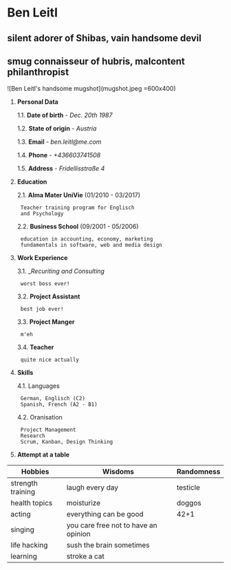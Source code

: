 # Ben Leitl
## silent adorer of Shibas, vain handsome devil
## smug connaisseur of hubris, malcontent philanthropist

![Ben Leitl's handsome mugshot](mugshot.jpeg =600x400)


1. __Personal Data__ 

    1.1. __Date of birth__  - _Dec. 20th 1987_

    1.2. __State of origin__ - _Austria_

    1.3. __Email__ - _ben.leitl@me.com_

    1.4. __Phone__ - _+436603741508_

    1.5. __Address__ - _Fridellisstraße 4_

2. __Education__

    2.1. __Alma Mater UniVie__ (01/2010 - 03/2017)

        Teacher training program for Englisch 
        and Psychology

    2.2. __Business School__ (09/2001 - 05/2006)

        education in accounting, economy, marketing
        fundamentals in software, web and media design

3. __Work Experience__

    3.1.    __Recuriting and Consulting_

        worst boss ever!

    3.2.    __Project Assistant__

        best job ever!

    3.3.     __Project Manger__

        m'eh

    3.4.    __Teacher__

        quite nice actually

4. __Skills__

    4.1. Languages

        German, Englisch (C2)
        Spanish, French (A2 - B1)

    4.2. Oranisation

        Project Management
        Research
        Scrum, Kanban, Design Thinking

5. __Attempt at a table__

| Hobbies | Wisdoms | Randomness |
| --- | --- | --- | 
| strength training | laugh every day | testicle |
| health topics | moisturize | doggos |
| acting | everything can be good | 42+1 |
| singing | you care free not to have an opinion |  |
| life hacking | sush the brain sometimes |  |
| learning | stroke a cat |  |